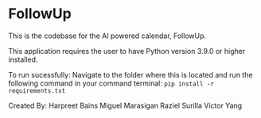 # FollowUp

This is the codebase for the AI powered calendar, FollowUp.

This application requires the user to have Python version 3.9.0 or higher installed.

To run sucessfully:
Navigate to the folder where this is located and run the following command in your command terminal:
`pip install -r requirements.txt`


Created By:
Harpreet Bains
Miguel Marasigan
Raziel Surilla
Victor Yang
